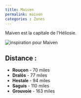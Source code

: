 ```yaml
---
title: Maiven
permalink: maiven
categories : Zones
---
```


Maiven est la capitale de l'Héliosie.

![inspiration pour Maiven](/Zones/resources/insp-maiven.jpg "inspiration pour Maiven")

## Distance :
- **Rouçon** - 70 miles
- **Dralôs** - 77 miles
- **Hestale** - 94 miles
- **Saguis** - 110 miles
- **Grouvoie** - 163 miles
